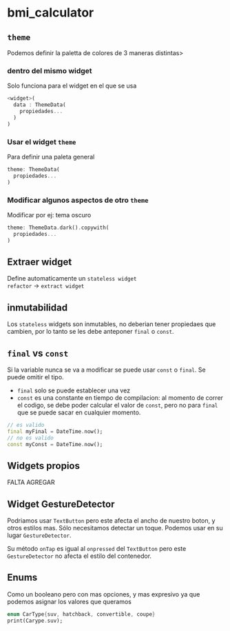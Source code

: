 # bmi_calculator

## `theme` 
Podemos definir la paletta de colores de 3 maneras distintas>
### dentro del mismo widget
Solo funciona para el widget en el que se usa 
```dart
<widget>(
  data : ThemeData(
    propiedades...
  )
)
```
### Usar el widget `theme`
Para definir una paleta general
```dart
theme: ThemeData(
  propiedades...
)

```

### Modificar algunos aspectos de otro `theme`
Modificar por ej: tema oscuro
```dart
theme: ThemeData.dark().copywith(
  propiedades...
)
```

## Extraer widget
Define automaticamente un `stateless widget` <br>
`refactor` -> `extract widget`

## inmutabilidad
Los `stateless` widgets son inmutables, no deberian tener propiedaes que cambien, por lo tanto se les debe anteponer `final` o `const`.

## `final` vs `const`
Si la variable nunca se va a modificar se puede usar `const` o `final`. Se puede omitir el tipo.  
- `final` solo se puede establecer una vez
- `const` es una constante en tiempo de compilacion: al momento de correr el codigo, se debe poder calcular el valor de `const`, pero no para `final` que se puede sacar en cualquier momento.
```dart
// es valido
final myFinal = DateTime.now();
// no es valido
const myConst = DateTime.now();
```
## Widgets propios
FALTA AGREGAR

## Widget GestureDetector
Podriamos usar `TextButton` pero este afecta el ancho de nuestro boton, y otros estilos mas. Sólo necesitamos detectar un toque. Podemos usar en su lugar `GestureDetector`. 

Su método `onTap` es igual al `onpressed` del `TextButton` pero este `GestureDetector` no afecta el estilo del contenedor.

## Enums
Como un booleano pero con mas opciones, y mas expresivo ya que podemos asignar los valores que queramos
```dart
enum CarType{suv, hatchback, convertible, coupe}
print(Carype.suv);
```